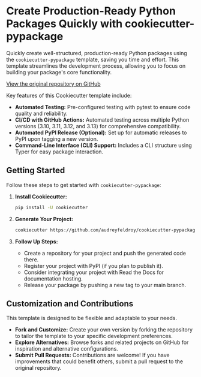 # Create Production-Ready Python Packages Quickly with cookiecutter-pypackage

Quickly create well-structured, production-ready Python packages using the `cookiecutter-pypackage` template, saving you time and effort.  This template streamlines the development process, allowing you to focus on building your package's core functionality.

[View the original repository on GitHub](https://github.com/audreyfeldroy/cookiecutter-pypackage)

Key features of this Cookiecutter template include:

*   **Automated Testing:**  Pre-configured testing with pytest to ensure code quality and reliability.
*   **CI/CD with GitHub Actions:**  Automated testing across multiple Python versions (3.10, 3.11, 3.12, and 3.13) for comprehensive compatibility.
*   **Automated PyPI Release (Optional):**  Set up for automatic releases to PyPI upon tagging a new version.
*   **Command-Line Interface (CLI) Support:** Includes a CLI structure using Typer for easy package interaction.

## Getting Started

Follow these steps to get started with `cookiecutter-pypackage`:

1.  **Install Cookiecutter:**
    ```bash
    pip install -U cookiecutter
    ```

2.  **Generate Your Project:**
    ```bash
    cookiecutter https://github.com/audreyfeldroy/cookiecutter-pypackage.git
    ```

3.  **Follow Up Steps:**
    *   Create a repository for your project and push the generated code there.
    *   Register your project with PyPI (if you plan to publish it).
    *   Consider integrating your project with Read the Docs for documentation hosting.
    *   Release your package by pushing a new tag to your main branch.

## Customization and Contributions

This template is designed to be flexible and adaptable to your needs.

*   **Fork and Customize:**  Create your own version by forking the repository to tailor the template to your specific development preferences.
*   **Explore Alternatives:**  Browse forks and related projects on GitHub for inspiration and alternative configurations.
*   **Submit Pull Requests:**  Contributions are welcome! If you have improvements that could benefit others, submit a pull request to the original repository.